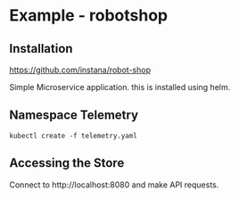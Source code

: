 # Example - robotshop

## Installation

https://github.com/instana/robot-shop

Simple Microservice application. this is installed using helm.

## Namespace Telemetry

```kubectl create -f telemetry.yaml```

## Accessing the Store

Connect to http://localhost:8080 and make API requests.
